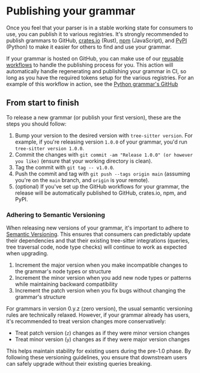 # Publishing your grammar

Once you feel that your parser is in a stable working state for consumers to use, you can publish it to various registries.
It's strongly recommended to publish grammars to GitHub, [crates.io][crates.io] (Rust), [npm][npm] (JavaScript), and [PyPI][pypi]
(Python) to make it easier for others to find and use your grammar.

If your grammar is hosted on GitHub, you can make use of our [reusable workflows][workflows] to handle the publishing process
for you. This action will automatically handle regenerating and publishing your grammar in CI, so long as you have the required
tokens setup for the various registries. For an example of this workflow in action, see the [Python grammar's GitHub][python-gh]

## From start to finish

To release a new grammar (or publish your first version), these are the steps you should follow:

1. Bump your version to the desired version with `tree-sitter version`. For example, if you're releasing version `1.0.0`
of your grammar, you'd run `tree-sitter version 1.0.0`.
2. Commit the changes with `git commit -am "Release 1.0.0" (or however you like)` (ensure that your working directory is
clean).
3. Tag the commit with `git tag -- v1.0.0`.
4. Push the commit and tag with `git push --tags origin main` (assuming you're on the `main` branch, and `origin` is your
remote).
5. (optional) If you've set up the GitHub workflows for your grammar, the release will be automatically published to GitHub,
crates.io, npm, and PyPI.

### Adhering to Semantic Versioning

When releasing new versions of your grammar, it's important to adhere to [Semantic Versioning][semver]. This ensures that
consumers can predictably update their dependencies and that their existing tree-sitter integrations (queries, tree traversal
code, node type checks) will continue to work as expected when upgrading.

1. Increment the major version when you make incompatible changes to the grammar's node types or structure
2. Increment the minor version when you add new node types or patterns while maintaining backward compatibility
3. Increment the patch version when you fix bugs without changing the grammar's structure

For grammars in version 0.y.z (zero version), the usual semantic versioning rules are technically relaxed. However, if your
grammar already has users, it's recommended to treat version changes more conservatively:

- Treat patch version (`z`) changes as if they were minor version changes
- Treat minor version (`y`) changes as if they were major version changes

This helps maintain stability for existing users during the pre-1.0 phase. By following these versioning guidelines, you
ensure that downstream users can safely upgrade without their existing queries breaking.

[crates.io]: https://crates.io
[npm]: https://www.npmjs.com
[pypi]: https://pypi.org
[python-gh]: https://github.com/tree-sitter/tree-sitter-python/blob/master/.github/workflows/publish.yml
[semver]: https://semver.org/
[workflows]: https://github.com/tree-sitter/workflows
